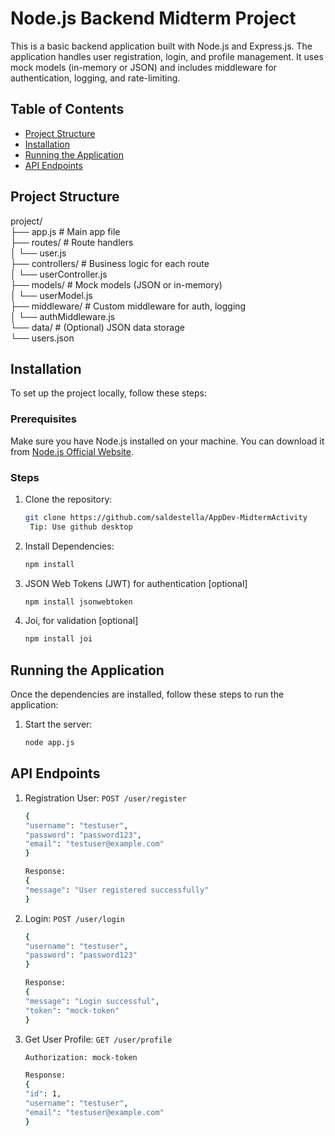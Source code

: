 # Node.js Backend Midterm Project

This is a basic backend application built with Node.js and Express.js. The application handles user registration, login, and profile management. It uses mock models (in-memory or JSON) and includes middleware for authentication, logging, and rate-limiting.

## Table of Contents
- [Project Structure](#project-structure)
- [Installation](#installation)
- [Running the Application](#running-the-application)
- [API Endpoints](#api-endpoints)

## Project Structure

project/<br>
├── app.js                    # Main app file <br>
├── routes/                   # Route handlers<br>
│   └── user.js<br>
├── controllers/              # Business logic for each route<br>
│   └── userController.js<br>
├── models/                   # Mock models (JSON or in-memory)<br>
│   └── userModel.js<br>
├── middleware/               # Custom middleware for auth, logging<br>
│   └── authMiddleware.js<br>
└── data/                     # (Optional) JSON data storage<br>
    └── users.json

## Installation

To set up the project locally, follow these steps:

### Prerequisites
Make sure you have Node.js installed on your machine. You can download it from [Node.js Official Website](https://nodejs.org/).

### Steps

1. Clone the repository:
   ```bash
   git clone https://github.com/saldestella/AppDev-MidtermActivity
    Tip: Use github desktop

2. Install Dependencies:
    ```bash
    npm install

3.  JSON Web Tokens (JWT) for authentication [optional]
    ```bash
    npm install jsonwebtoken

4. Joi, for validation [optional]
    ```bash
    npm install joi

## Running the Application
Once the dependencies are installed, follow these steps to run the application:

1. Start the server:
    ```bash
    node app.js

## API Endpoints

1. Registration User: `POST /user/register`
    ```bash
    {
    "username": "testuser",
    "password": "password123",
    "email": "testuser@example.com"
    }

    Response:
    {
    "message": "User registered successfully"
    }


2. Login: `POST /user/login`
    ```bash
    {
    "username": "testuser",
    "password": "password123"
    }
    
    Response:
    {
    "message": "Login successful",
    "token": "mock-token"
    }


3. Get User Profile: `GET /user/profile`
    ```bash
    Authorization: mock-token

    Response:
    {
    "id": 1,
    "username": "testuser",
    "email": "testuser@example.com"
    }



